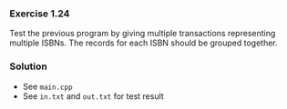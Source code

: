 ### Exercise 1.24

Test the previous program by giving multiple transactions representing
multiple ISBNs. The records for each ISBN should be grouped together.

### Solution

* See `main.cpp`
* See `in.txt` and `out.txt` for test result
